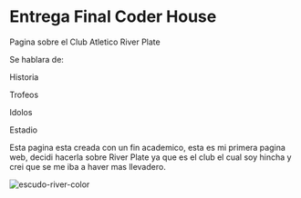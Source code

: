 # Entrega Final Coder House 

Pagina sobre el Club Atletico River Plate

Se hablara de:

Historia

Trofeos

Idolos

Estadio

Esta pagina esta creada con un fin academico, esta es mi primera pagina web, decidi hacerla sobre River Plate ya que es el club el cual soy hincha y crei que se me iba a haver mas llevadero.


 ![escudo-river-color](https://github.com/tadeonavarro20/Entrega-final/assets/154484642/129498ba-3771-4b53-9301-f7b8b5056b9d)
